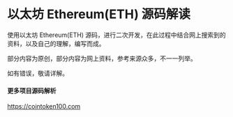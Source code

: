 # 以太坊 Ethereum\(ETH\) 源码解读

使用以太坊 Ethereum\(ETH\) 源码，进行二次开发，在此过程中结合网上搜索到的资料，以及自己的理解，编写而成。

部分内容为原创，部分内容为网上资料，参考来源众多，不一一列举。

如有错误，敬请详解。

#### 更多项目源码解析

https://cointoken100.com




